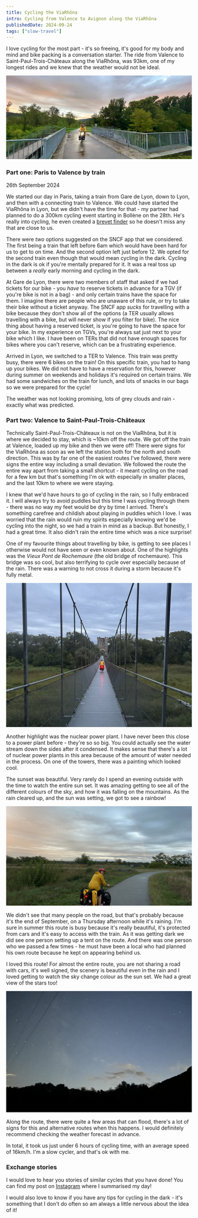 ```yaml
---
title: Cycling the ViaRhôna
intro: Cycling from Valence to Avignon along the ViaRhôna
publishedDate: 2024-09-24
tags: ["slow-travel"]
---
```


I love cycling for the most part - it's so freeing, it's good for my body and mind and bike packing is a conversation starter. The ride from Valence to Saint-Paul-Trois-Châteaux along the ViaRhôna, was 93km, one of my longest rides and we knew that the weather would not be ideal.

![me cycling with the sunset behind](./images/riding-into-sunset.jpeg)

### Part one: Paris to Valence by train

26th September 2024

We started our day in Paris, taking a train from Gare de Lyon, down to Lyon, and then with a connecting train to Valence. We could have started the ViaRhôna in Lyon, but we didn't have the time for that - my partner had planned to do a 300km cycling event starting in Bollène on the 28th. He's really into cycling, he even created a [brevet finder](https://haroen.me/brevet-finder/) so he doesn't miss any that are close to us.

There were _two_ options suggested on the SNCF app that we considered. The first being a train that left before 6am which would have been hard for us to get to on time. And the second option left just before 12. We opted for the second train even though that would mean cycling in the dark. Cycling in the dark is ok if you're mentally prepared for it. It was a real toss up between a _really_ early morning and cycling in the dark.

At Gare de Lyon, there were two members of staff that asked if we had tickets for our bike - you _have_ to reserve tickets in advance for a TGV (if you're bike is not in a bag) - and only certain trains have the space for them. I imagine there are people who are unaware of this rule, or try to take their bike without a ticket anyway. The SNCF app _sucks_ for travelling with a bike because they don't show all of the options (a TER usually allows travelling with a bike, but will never show if you filter for bike). The nice thing about having a reserved ticket, is you're going to have the space for your bike. In my experience on TGVs, you're always sat just next to your bike which I like. I have been on TERs that did not have enough spaces for bikes where you can't reserve, which can be a frustrating experience.

Arrived in Lyon, we switched to a TER to Valence. This train was pretty busy, there were 6 bikes on the train! On this specific train, you had to hang up your bikes. We did not have to have a reservation for this, however during summer on weekends and holidays it's required on certain trains. We had some sandwiches on the train for lunch, and lots of snacks in our bags so we were prepared for the cycle!

The weather was not looking promising, lots of grey clouds and rain - exactly what was predicted.

### Part two: Valence to Saint-Paul-Trois-Châteaux

Technically Saint-Paul-Trois-Châteaux is not on the ViaRhôna, but it is where we decided to stay, which is ~10km off the route. We got off the train at Valence, loaded up my bike and then we were off! There were signs for the ViaRhôna as soon as we left the station both for the north and south direction. This was by far one of the easiest routes I've followed, there were signs the entire way including a small deviation. We followed the route the entire way apart from taking a small shortcut - it meant cycling on the road for a few km but that's something I'm ok with especially in smaller places, and the last 10km to where we were staying.

I knew that we'd have hours to go of cycling in the rain, so I fully embraced it. I will always try to avoid puddles but this time I was cycling through them - there was no way my feet would be dry by time I arrived. There's something carefree and childish about playing in puddles which I love. I was worried that the rain would ruin my spirits especially knowing we'd be cycling into the night, so we had a train in mind as a backup. But honestly, I had a great time. It also didn't rain the entire time which was a nice surprise!

One of my favourite things about travelling by bike, is getting to see places I otherwise would not have seen or even known about. One of the highlights was the _Vieux Pont de Rochemaure_ (the old bridge of rochemaure). This bridge was so cool, but also terrifying to cycle over especially because of the rain. There was a warning to not cross it during a storm because it's fully metal.

![vieux pont de rochemaure](./images/vieux-pont-de-rochemaure.jpeg)

Another highlight was the nuclear power plant. I have never been this close to a power plant before - they're so so big. You could actually see the water stream down the sides after it condensed. It makes sense that there's a lot of nuclear power plants in this area because of the amount of water needed in the process. On one of the towers, there was a painting which looked cool.

The sunset was beautiful. Very rarely do I spend an evening outside with the time to watch the entire sun set. It was amazing getting to see all of the different colours of the sky, and how it was falling on the mountains. As the rain cleared up, and the sun was setting, we got to see a rainbow! 

![a photo of me cycling, with the sunset and a rainbow](./images/sunset-with-rainbow.jpeg)

We didn't see that many people on the road, but that's probably because it's the end of September, on a Thursday afternoon while it's raining. I'm sure in summer this route is busy because it's really beautiful, it's protected from cars and it's easy to access with the train. As it was getting dark we did see one person setting up a tent on the route. And there was one person who we passed a few times - he must have been a local who had planned his own route because he kept on appearing behind us.

I loved this route! For almost the entire route, you are not sharing a road with cars, it's well signed, the scenery is beautiful even in the rain and I loved getting to watch the sky change colour as the sun set. We had a great view of the stars too!

![a view of the sky with lots of stars](./images/stars.jpeg)

Along the route, there were quite a few areas that can flood, there's a lot of signs for this and alternative routes when this happens. I would definitely recommend checking the weather forecast in advance.

In total, it took us just under 6 hours of cycling time, with an average speed of 16km/h. I'm a slow cycler, and that's ok with me.

### Exchange stories

I would love to hear you stories of similar cycles that you have done! You can find my post on [Instagram](https://www.instagram.com/p/DAafdqyNr9W/?img_index=1) where I summarised my day!

I would also love to know if you have any tips for cycling in the dark - it's something that I don't do often so am always a little nervous about the idea of it!